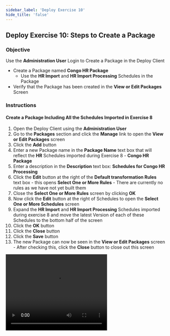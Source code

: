 ```yaml
---
sidebar_label: 'Deploy Exercise 10'
hide_title: 'false'
---
```


## Deploy Exercise 10: Steps to Create a Package

### Objective

Use the **Administration User** Login to Create a Package in the Deploy Client
  
  - Create a Package named **Congo HR Package**
    - Use the **HR Import** and **HR Import Processing** Schedules in the Package
  - Verify that the Package has been created in the **View or Edit Packages** Screen

### Instructions

#### Create a Package Including All the Schedules Imported in Exercise 8 

1.	Open the Deploy Client using the **Administration User**
2.  Go to the **Packages** section and click the **Manage** link to open the **View or Edit Packages** screen
3.	Click the **Add** button
4.	Enter a new Package name in the **Package Name** text box that will reflect the **HR** Schedules imported during Exercise 8 - **Congo HR Package**
5.	Enter a description in the **Description** text box: **Schedules for Congo HR Processing**
6.	Click the **Edit** button at the right of the **Default transformation Rules** text box - this opens **Select One or More Rules** - There are currently no rules as we have not yet built them
7.	Close the **Select One or More Rules** screen by clicking **OK**
8.	Now click the **Edit** button at the right of Schedules to open the **Select One or More Schedules** screen
9.	Expand the **HR Import** and **HR Import Processing** Schedules imported during exercise 8 and move the latest Version of each of these Schedules to the bottom half of the screen
10.	Click the **OK** button
11. Click the **Close** button
12. Click the **Save** button
14.	The new Package can now be seen in the **View or Edit Packages** screen - After checking this, click the **Close** button to close out this screen

<video width="320" height="240" controls>
  <source src="imgdeploy/Deploy_CreatePackage.mp4" type="video/mp4"></source>
Your browser does not support the video tag.
</video>